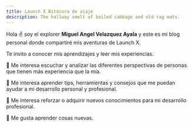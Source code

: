 ```yaml
---
title: Launch X Bitácora de viaje
description: The hallway smelt of boiled cabbage and old rag mats.
---
```


Hola ✌️  soy el explorer **Miguel Angel Velazquez Ayala** y este es mi blog personal donde compartiré mis aventuras de Launch X.

Te invito a conocer mis aprendizajes y leer mis experiencias.

🚀 Me interesa escuchar y analizar las diferentes perspectivas de personas que tienen más experiencia que la mía.

🚀 Me interesa aprender tips, herramientas y consejos que me puedan ayudar a mi desarrollo personal y profesional.

🚀 Me interesa reforzar o adquirir nuevos conocimientos para mi desarrollo profesional.

🚀 Me gusta aprender cosas nuevas. 

